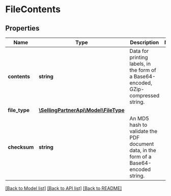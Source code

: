 # FileContents

## Properties
Name | Type | Description | Notes
------------ | ------------- | ------------- | -------------
**contents** | **string** | Data for printing labels, in the form of a Base64-encoded, GZip-compressed string. | 
**file_type** | [**\SellingPartnerApi\Model\FileType**](FileType.md) |  | 
**checksum** | **string** | An MD5 hash to validate the PDF document data, in the form of a Base64-encoded string. | 

[[Back to Model list]](../README.md#documentation-for-models) [[Back to API list]](../README.md#documentation-for-api-endpoints) [[Back to README]](../README.md)



